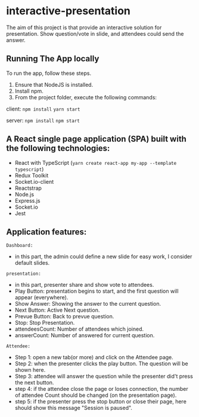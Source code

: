 # interactive-presentation
The aim of this project is that provide an interactive solution for presentation. Show question/vote in slide, and attendees could send the answer.


## Running The App locally
To run the app, follow these steps.

1. Ensure that NodeJS is installed.
2. Install npm.
3. From the project folder, execute the following commands:

client:
`npm install` 
`yarn start`

server: 
`npm install`
`npm start`

## A React single page application (SPA) built with the following technologies:

- React with TypeScript (`yarn create react-app my-app --template typescript`)
- Redux Toolkit
- Socket.io-client
- Reactstrap
- Node.js
- Express.js
- Socket.io
- Jest

## Application features: 
`Dashboard:`
- in this part, the admin could define a new slide
for easy work, I consider default slides.

`presentation:`
- in this part, presenter share and show vote to attendees.
- Play Button: presentation begins to start, and the first question will appear (everywhere).
- Show Answer: Showing the answer to the current question.
- Next Button: Active Next question.
- Prevue Button: Back to prevue question.
- Stop: Stop Presentation.
- attendeesCount: Number of attendees which joined.
- answerCount: Number of answered for current question.

`Attendee:`
- Step 1: open a new tab(or more) and click on the Attendee page.
- Step 2: when the presenter clicks the play button. The question will be shown here.
- Step 3: attendee will answer the question while the presenter did't press the next button.
- step 4: if the attendee close the page or loses connection, the number of attendee Count should be changed (on the presentation page).
- step 5: if the presenter press the stop button or close their page, here should show this message "Session is paused".


